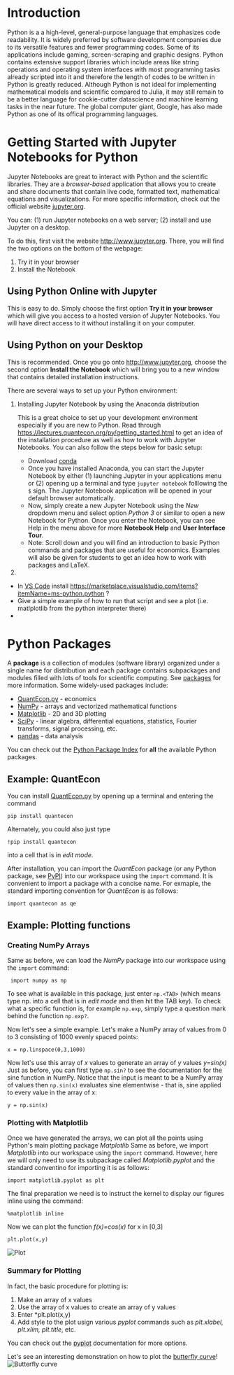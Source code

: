 # Introduction

Python is a a high-level, general-purpose language that emphasizes code readability. It is widely preferred by software development companies due to its versatile features and fewer programming codes. Some of its applications include gaming, screen-scraping and graphic designs. Python contains extensive support libraries which include areas like string operations and operating system interfaces with most programming tasks already scripted into it and therefore the length of codes to be written in Python is greatly reduced. Although Python is not ideal for implementing mathematical models and scientific compared to Julia, it may still remain to be  a better language for cookie-cutter datascience and machine learning tasks in the near future. The global computer giant, Google, has also made Python as one of its offical programming languages. 

# Getting Started with Jupyter Notebooks for Python 

Jupyter Notebooks are great to interact with Python and the scientific libraries. They are a *browser-based* application that allows you to create and share documents that contain live code, formatted text, mathematical equations and visualizations. For more specific information, check out the official website [jupyter.org](http://jupyter.org). 

You can: (1) run Jupyter notebooks on a web server; (2) install and use Jupyter on a desktop. 

To do this, first visit the website http://www.jupyter.org. There, you will find the two options on the bottom of the webpage: 
1. Try it in your browser
2. Install the Notebook

## Using Python Online with Jupyter

This is easy to do. Simply choose the first option **Try it in your browser** which will give you access to a hosted version of Jupyter Notebooks. You will have direct access to it without installing it on your computer. 

## Using Python on your Desktop

This is recommended. Once you go onto http://www.jupyter.org, choose the second option **Install the Notebook** which will bring you to a new window that contains detailed installation instructions.

There are several ways to set up your Python environment: 
1. Installing Jupyter Notebook by using the Anaconda distribution
   
   This is a great choice to set up your development environment especially if you are new to Python. Read through https://lectures.quantecon.org/py/getting_started.html to get an idea of the installation procedure as well as how to work with Jupyter Notebooks. You can also follow the steps below for basic setup:
   - Download [conda](https://www.anaconda.com/download/) 
   - Once you have installed Anaconda, you can start the Jupyter Notebook by either (1) launching Jupyter in your applications menu or (2) opening up a terminal and type `jupyter notebook` folllowing the `$` sign. The Jupyter Notebook application will be opened in your default browser automatically. 
   - Now, simply create a new Jupyter Notebook using the *New* dropdown menu and select option *Python 3* or similar to open a new Notebook for Python. Once you enter the Notebook, you can see Help in the menu above for more **Notebook Help** and **User Interface Tour**.
   - Note: Scroll down and you will find an introduction to basic Python commands and packages that are useful for economics. Examples will also be given for students to get an idea how to work with packages and LaTeX.  
   
2. 
   
- In [VS Code](vscode.md) install https://marketplace.visualstudio.com/items?itemName=ms-python.python  ?
- Give a simple example of how to run that script and see a plot (i.e. matlplotlib from the python interpreter there)
- 


# Python Packages 
A **package** is a collection of modules (software library) organized under a single name for distribution and each package contains subpackages and modules filled with lots of tools for scientific computing. See [packages](https://docs.python.org/3/tutorial/modules.html#packages) for more information. Some widely-used packages include: 
* [QuantEcon.py](https://quantecon.org/quantecon-py) - economics 
* [NumPy](http://www.numpy.org) - arrays and vectorized mathematical functions
* [Matplotlib](http://matplotlib.org) - 2D and 3D plotting 
* [SciPy](http://scipy.org) - linear algebra, differential equations, statistics, Fourier transforms, signal processing, etc.
* [pandas](http://pandas.pydata.org) - data analysis

You can check out the [Python Package Index](https://pypi.python.org/pypi) for **all** the available Python packages.

## Example: QuantEcon 
   You can install [QuantEcon.py](https://quantecon.org/quantecon-py) by opening up a terminal and entering the command 
   ```
   pip install quantecon
   ```
   Alternately, you could also just type
   ```
   !pip install quantecon
   ````
   into a cell that is in *edit mode*. 
   
   After installation, you can import the *QuantEcon* package (or any Python package, see [PyPI](https://pypi.org)) into our workspace using the `import` command. It is convenient to import a package with a concise name. For exmaple, the standard importing convention for *QuantEcon* is as follows: 
   ```
   import quantecon as qe
   ```

## Example: Plotting functions 
### Creating NumPy Arrays 
   Same as before, we can load the *NumPy* package into our workspace using the `import` command:
   ```
    import numpy as np
   ```
   To see what is available in this package, just enter `np.<TAB>` (which means type np. into a cell that is in *edit mode* and then hit the TAB key). To check what a specific function is, for example `np.exp`, simply type a question mark behind the function `np.exp?`. 
   
   Now let's see a simple example. Let's make a NumPy array of values from 0 to 3 consisting of 1000 evenly spaced points:
   ```
   x = np.linspace(0,3,1000)
   ```
   
   Now let's use this array of *x* values to generate an array of *y* values *y=sin(x)* Just as before, you can first type `np.sin?` to see the documentation for the sine function in NumPy. Notice that the input is meant to be a NumPy array of values then `np.sin(x)` evaluates sine elementwise - that is, sine applied to every value in the array of x: 
   ```
   y = np.sin(x)
   ```
   ### Plotting with Matplotlib
   Once we have generated the arrays, we can plot all the points using Python's main plotting package *Matplotlib* Same as before, we import *Matplotlib* into our workspace using the `import` command. However, here we will only need to use its subpackage called *Matplotlib.pyplot* and the standard conventino for importing it is as follows:
   ```
   import matplotlib.pyplot as plt
   ```
   The final preparation we need is to instruct the kernel to display our figures inline using the command: 
   ```
   %matplotlib inline
   ```
   Now  we can plot the function *f(x)=cos(x)* for x in [0,3]
   ```
   plt.plot(x,y)
   ```
   ![Plot](https://05971e22-a-62cb3a1a-s-sites.googlegroups.com/site/pythonprojectsforecon/butterflycurveexample/Screen%20Shot%202018-07-17%20at%2012.25.32%20PM.png?attachauth=ANoY7co8GjNGLRQ9OqoBJ73SI6pEekk-ZOXPFh1a0Q7EMq_KIOFr82XqVnvz-d0MznCeb1T_OdmqlG2nHMvAaLY1Qj3velyZtthQkMiS-GV1l3jC7-EEhvVAnj4fXZ57ptjFYdlRPGXSyNNgYEW8NA8z4ogUO1NC0R767eft0Cug6latjYiWg_kDuQLDDekRbgOvF79ygxwagdziauDxcoSETLYbF2DcaXb1rJBbxxAPwKIeaLy7xRzzS0RLfzLfb0sKSzmmBvIUYAyP4fMEmIbuTJ8E4PFVt80g8zDjvxoAqcKEn8EyxRY%3D&attredirects=0)
   
   ### Summary for Plotting 
   In fact, the basic procedure for plotting is: 
   1. Make an array of x values 
   2. Use the array of x values to create an array of y values 
   3. Enter *plt.plot(x,y) 
   4. Add style to the plot usign various *pyplot* commands such as *plt.xlabel, plt.xlim, plt.title*, etc. 
   
   You can check out the [pyplot](https://matplotlib.org/api/pyplot_summary.html) documentation for more options. 
  
   Let's see an interesting demonstration on how to plot the [butterfly curve](https://en.wikipedia.org/wiki/Butterfly_curve_%28transcendental%29)!  
   ![Butterfly curve](https://05971e22-a-62cb3a1a-s-sites.googlegroups.com/site/pythonprojectsforecon/butterflycurveexample/Screen%20Shot%202018-07-17%20at%2012.25.20%20PM.png?attachauth=ANoY7cqLwuPEItbPIpqIaBHbzs0qjae2bCyGAeOCxA6813J4N2IJDBXuYtre7Ya0sDd0Zz85fiZLSY9TR3HTnqqGtgD_M3F8e4nW1lwjcCcW1IEPV4lmuQ09eKBGZnQCoMC3xY8MFC_WIjBonCMhEKps7-lHrxS1TfiFP5wlDo4q98I9Nlt_ewmOmHBCHvyc6jUulWZufPPSHcoa50rumhJLqWMrHNN0eG3hrEnj6uQsBoo27Fa4VK41qx_A1uhvJydswfMyXvaZ2unEURC9pC-4xGHpBb2hUzHsj1zhqq38WZb-UL1_Fx4%3D&attredirects=0)
   



